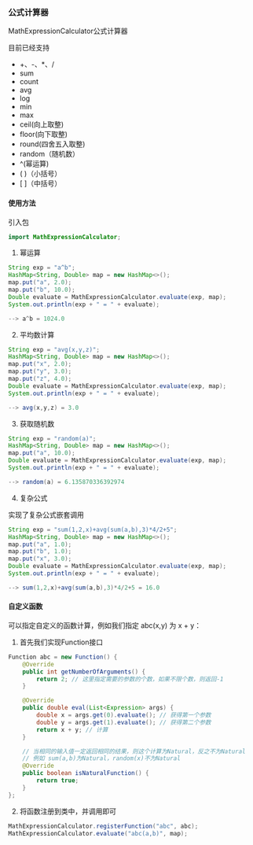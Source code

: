 ### 公式计算器

MathExpressionCalculator公式计算器

目前已经支持

- +、-、*、/
- sum
- count
- avg
- log
- min
- max
- ceil(向上取整)
- floor(向下取整)
- round(四舍五入取整)
- random（随机数）
- ^(幂运算)
- ( )（小括号）
- [ ]（中括号）

#### 使用方法

引入包
```java
import MathExpressionCalculator;
```

1. 幂运算

```java
String exp = "a^b";
HashMap<String, Double> map = new HashMap<>();
map.put("a", 2.0);
map.put("b", 10.0);
Double evaluate = MathExpressionCalculator.evaluate(exp, map);
System.out.println(exp + " = " + evaluate);

--> a^b = 1024.0
```

2. 平均数计算

```java
String exp = "avg(x,y,z)";
HashMap<String, Double> map = new HashMap<>();
map.put("x", 2.0);
map.put("y", 3.0);
map.put("z", 4.0);
Double evaluate = MathExpressionCalculator.evaluate(exp, map);
System.out.println(exp + " = " + evaluate);

--> avg(x,y,z) = 3.0
```

3. 获取随机数

```java
String exp = "random(a)";
HashMap<String, Double> map = new HashMap<>();
map.put("a", 10.0);
Double evaluate = MathExpressionCalculator.evaluate(exp, map);
System.out.println(exp + " = " + evaluate);

--> random(a) = 6.135870336392974
```

4. 复杂公式

实现了复杂公式嵌套调用

```java
String exp = "sum(1,2,x)+avg(sum(a,b),3)*4/2+5";
HashMap<String, Double> map = new HashMap<>();
map.put("a", 1.0);
map.put("b", 1.0);
map.put("x", 3.0);
Double evaluate = MathExpressionCalculator.evaluate(exp, map);
System.out.println(exp + " = " + evaluate);

--> sum(1,2,x)+avg(sum(a,b),3)*4/2+5 = 16.0
```



#### 自定义函数

可以指定自定义的函数计算，例如我们指定 abc(x,y) 为 x + y：

1. 首先我们实现Function接口

```java
Function abc = new Function() {
    @Override
    public int getNumberOfArguments() {
        return 2; // 这里指定需要的参数的个数，如果不限个数，则返回-1
    }

    @Override
    public double eval(List<Expression> args) {
        double x = args.get(0).evaluate(); // 获得第一个参数
        double y = args.get(1).evaluate(); // 获得第二个参数
        return x + y; // 计算
    }

    // 当相同的输入值一定返回相同的结果，则这个计算为Natural，反之不为Natural
    // 例如 sum(a,b)为Natural，random(x)不为Natural
    @Override
    public boolean isNaturalFunction() {
        return true;
    }
};
```

2. 将函数注册到类中，并调用即可

```java
MathExpressionCalculator.registerFunction("abc", abc);
MathExpressionCalculator.evaluate("abc(a,b)", map);
```

